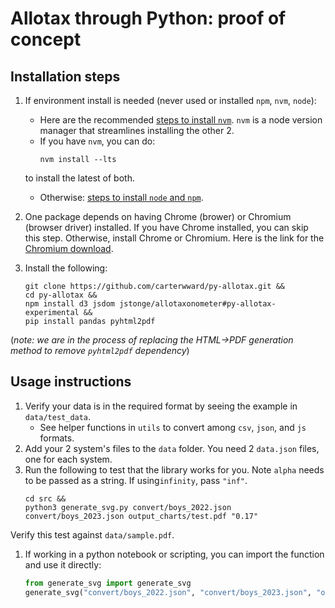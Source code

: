 # Allotax through Python: proof of concept

## Installation steps

1. If environment install is needed (never used or installed `npm`, `nvm`, `node`):
    - Here are the recommended [steps to install `nvm`](https://github.com/nvm-sh/nvm?tab=readme-ov-file#installing-and-updating). `nvm` is a node version manager that streamlines installing the other 2.
    - If you have `nvm`, you can do:
        ```shell
        nvm install --lts
        ```
    to install the latest of both.
    - Otherwise: [steps to install `node` and `npm`](https://docs.npmjs.com/downloading-and-installing-node-js-and-npm).
1. One package depends on having Chrome (brower) or Chromium (browser driver) installed. If you have Chrome installed, you can skip this step. Otherwise, install Chrome or Chromium.
Here is the link for the [Chromium download](https://www.chromium.org/getting-involved/download-chromium/).

1. Install the following:
    ```shell
    git clone https://github.com/carterwward/py-allotax.git &&
    cd py-allotax &&
    npm install d3 jsdom jstonge/allotaxonometer#py-allotax-experimental &&
    pip install pandas pyhtml2pdf
    ```
(*note: we are in the process of replacing the HTML->PDF generation method to remove `pyhtml2pdf` dependency*)

## Usage instructions
1. Verify your data is in the required format by seeing the example in `data/test_data`.
    - See helper functions in `utils` to convert among `csv`, `json`, and `js` formats.
1. Add your 2 system's files to the `data` folder. You need 2 `data.json` files, one for each system.
1. Run the following to test that the library works for you. Note `alpha` needs to be passed as a string. If using`infinity`, pass `"inf"`.
    ```shell
    cd src &&
    python3 generate_svg.py convert/boys_2022.json convert/boys_2023.json output_charts/test.pdf "0.17"
    ```
Verify this test against `data/sample.pdf`.
1. If working in a python notebook or scripting, you can import the function and use it directly:
    ```python
    from generate_svg import generate_svg
    generate_svg("convert/boys_2022.json", "convert/boys_2023.json", "output_charts/test.pdf", "0.17")
    ```
